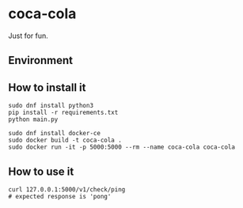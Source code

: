# coca-cola

Just for fun.

## Environment

## How to install it

```shell
sudo dnf install python3
pip install -r requirements.txt
python main.py
```

```shell
sudo dnf install docker-ce
sudo docker build -t coca-cola .
sudo docker run -it -p 5000:5000 --rm --name coca-cola coca-cola
```

## How to use it

```shell
curl 127.0.0.1:5000/v1/check/ping
# expected response is 'pong'
```